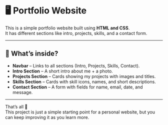 # 🖥️ Portfolio Website

This is a simple portfolio website built using **HTML and CSS**.  
It has different sections like intro, projects, skills, and a contact form.  


---

## 📂 What’s inside?

- **Navbar** – Links to all sections (Intro, Projects, Skills, Contact).  
- **Intro Section** – A short intro about me + a photo.  
- **Projects Section** – Cards showing my projects with images and titles.  
- **Skills Section** – Cards with skill icons, names, and short descriptions.  
- **Contact Section** – A form with fields for name, email, date, and message.  

---


That’s all 🙂  
This project is just a simple starting point for a personal website, but you can keep improving it as you learn more.

